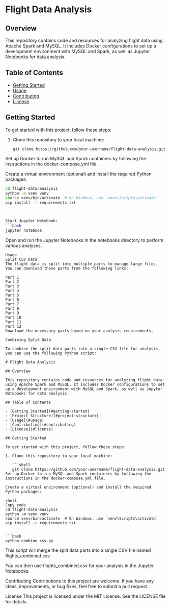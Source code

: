 # Flight Data Analysis

## Overview

This repository contains code and resources for analyzing flight data using Apache Spark and MySQL. It includes Docker configurations to set up a development environment with MySQL and Spark, as well as Jupyter Notebooks for data analysis.

## Table of Contents

- [Getting Started](#getting-started)
- [Usage](#usage)
- [Contributing](#contributing)
- [License](#license)

## Getting Started

To get started with this project, follow these steps:

1. Clone this repository to your local machine:

   ```shell
   git clone https://github.com/your-username/flight-data-analysis.git
   ```
Set up Docker to run MySQL and Spark containers by following the instructions in the docker-compose.yml file.

Create a virtual environment (optional) and install the required Python packages:
```bash
cd flight-data-analysis
python -m venv venv
source venv/bin/activate  # On Windows, use `venv\Scripts\activate`
pip install -r requirements.txt



Start Jupyter Notebook:
```bash
jupyter notebook
```

Open and run the Jupyter Notebooks in the notebooks directory to perform various analyses.


```
Usage
Split CSV Data
The flight data is split into multiple parts to manage large files. You can download these parts from the following links:

Part 1
Part 2
Part 3
Part 4
Part 5
Part 6
Part 7
Part 8
Part 9
Part 10
Part 11
Part 12
Download the necessary parts based on your analysis requirements.

Combining Split Data

To combine the split data parts into a single CSV file for analysis, you can use the following Python script:

# Flight Data Analysis

## Overview

This repository contains code and resources for analyzing flight data using Apache Spark and MySQL. It includes Docker configurations to set up a development environment with MySQL and Spark, as well as Jupyter Notebooks for data analysis.

## Table of Contents

- [Getting Started](#getting-started)
- [Project Structure](#project-structure)
- [Usage](#usage)
- [Contributing](#contributing)
- [License](#license)

## Getting Started

To get started with this project, follow these steps:

1. Clone this repository to your local machine:

   ```shell
   git clone https://github.com/your-username/flight-data-analysis.git
Set up Docker to run MySQL and Spark containers by following the instructions in the docker-compose.yml file.

Create a virtual environment (optional) and install the required Python packages:

shell
Copy code
cd flight-data-analysis
python -m venv venv
source venv/bin/activate  # On Windows, use `venv\Scripts\activate`
pip install -r requirements.txt


```bash
python combine_csv.py
```

This script will merge the split data parts into a single CSV file named flights_combined.csv.

You can then use flights_combined.csv for your analysis in the Jupyter Notebooks.

Contributing
Contributions to this project are welcome. If you have any ideas, improvements, or bug fixes, feel free to submit a pull request.

License
This project is licensed under the MIT License. See the LICENSE file for details.
